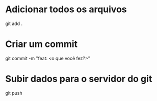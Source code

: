 # Adicionar todos os arquivos
git add .
# Criar um commit
git commit -m "feat: <o que você fez?>"
# Subir dados para o servidor do git
git push